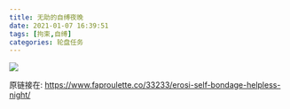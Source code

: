 ```yaml
---
title: 无助的自缚夜晚
date: 2021-01-07 16:39:51
tags: [拘束,自缚]
categories: 轮盘任务
---
```


<!-- {% asset_img Erosi-self-bondage-helpless-night.jpg %} -->
![](Erosi-self-bondage-helpless-night.jpg)

原链接在: https://www.faproulette.co/33233/erosi-self-bondage-helpless-night/  